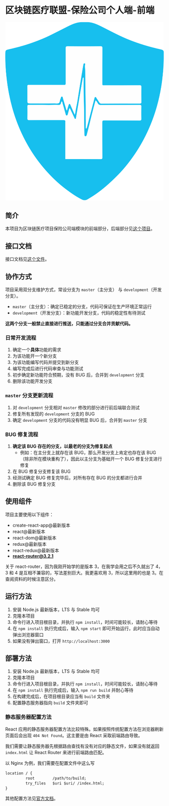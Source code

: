 # 区块链医疗联盟-保险公司个人端-前端

![logo](logo.svg)

## 简介

本项目为区块链医疗项目保险公司端模块的前端部分，后端部分见[这个项目](#)。

## 接口文档

接口文档见[这个文件](API.md)。

## 协作方式

项目采用双分支维护方式，常设分支为 `master`（主分支） 与 `development`（开发分支）。

- `master`（主分支）：确定已稳定的分支，代码可保证在生产环境正常运行
- `development`（开发分支）：新功能开发分支，代码的稳定性有待测试

**这两个分支一般禁止直接进行推送，只能通过分支合并贡献代码。**

### 日常开发流程

1. 确定一个**具体**功能的需求
2. 为该功能开一个新分支
3. 为该功能编写代码并提交到新分支
4. 编写完成后进行代码审查与功能测试
5. 初步确定新功能符合预期，没有 BUG 后，合并到 `development` 分支
6. 删除该功能开发分支

### `master` 分支更新流程

1. 对 `development` 分支相对 `master` 修改的部分进行前后端联合测试
2. 修复所有发现的 `development` 分支的 BUG
3. 确定 `development` 分支的代码没有明显 BUG 后，合并到 `master` 分支

### BUG 修复流程

1. **确定该 BUG 存在的分支，以最老的分支为修复起点** 
   - 例如：在主分支上就存在该 BUG，那么开发分支上肯定也存在该 BUG（除非所在模块重构了），因此以主分支为基础开一个 BUG 修复分支进行修复
2. 在 BUG 修复分支修复该 BUG 
3. 经测试确定 BUG 修复完毕后，对所有存在 BUG 的分支都进行合并
4. 删除该 BUG 修复分支

## 使用组件

项目主要使用以下组件：

- create-react-app@最新版本
- react@最新版本
- react-dom@最新版本
- redux@最新版本
- react-redux@最新版本
- **react-router@3.2.1**

关于 react-router，因为我刚开始学的是版本 3，在我学会用之后不久就出了 4，3 和 4 是互相不兼容的，写法差别巨大。我更喜欢用 3，所以这里用的也是 3。在查阅资料的时候注意区分。

## 运行方法

1. 安装 Node.js 最新版本，LTS 与 Stable 均可
2. 克隆本项目
3. 命令行进入项目根目录，并执行 `npm install`，时间可能较长，请耐心等待
4. 在 `npm install` 执行完成后，输入 `npm start` 即可开始运行，此时应当自动弹出浏览器窗口
5. 如果没有弹出窗口，打开 `http://localhost:3000`

## 部署方法

1. 安装 Node.js 最新版本，LTS 与 Stable 均可
2. 克隆本项目
3. 命令行进入项目根目录，并执行 `npm install`，时间可能较长，请耐心等待
4. 在 `npm install` 执行完成后，输入 `npm run build` 并耐心等待
5. 在构建完成后，在项目根目录应当有 `build` 文件夹
6. 配置静态服务器指向 `build` 文件夹即可

### 静态服务器配置方法

React 应用的静态服务器配置方法比较特殊。如果按照传统配置方法在浏览器刷新页面后会出现 `404 Not Found`。这主要是由 React 采取前端路由导致。

我们需要让静态服务器先根据路由查找有没有对应的静态文件，如果没有就返回 `index.html` 让 React Router 来进行前端路由匹配。

以 Nginx 为例，我们需要在配置文件中这么写

```nginx
location / {
         root        /path/to/build;
         try_files   $uri $uri/ /index.html;
}
```

其他配置方法见[官方文档](https://facebook.github.io/create-react-app/docs/deployment)。
